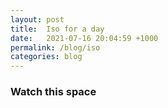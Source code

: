 ```yaml
---
layout: post
title:  Iso for a day
date:   2021-07-16 20:04:59 +1000
permalink: /blog/iso
categories: blog
---
```


### Watch this space
